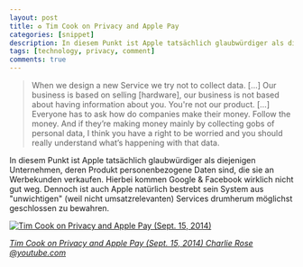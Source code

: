 ```yaml
---
layout: post
title: ♻ Tim Cook on Privacy and Apple Pay
categories: [snippet]
description: In diesem Punkt ist Apple tatsächlich glaubwürdiger als diejenigen Unternehmen, deren Produkt personenbezogene Daten sind, die sie an Werbekunden verkaufen. Hierbei kommen Google & Facebook wirklich nicht gut weg. Dennoch ist auch Apple natürlich bestrebt sein System aus "unwichtigen" (weil nicht umsatzrelevanten) Services drumherum möglichst geschlossen zu bewahren.
tags: [technology, privacy, comment]
comments: true
---
```


> When we design a new Service we try not to collect data. [...] Our business is based on selling [hardware], our business is not based about having information about you. You're not our product. [...] Everyone has to ask how do companies make their money. Follow the money. And if they’re making money mainly by collecting gobs of personal data, I think you have a right to be worried and you should really understand what’s happening with that data.

In diesem Punkt ist Apple tatsächlich glaubwürdiger als diejenigen Unternehmen, deren Produkt personenbezogene Daten sind, die sie an Werbekunden verkaufen. Hierbei kommen Google & Facebook wirklich nicht gut weg. Dennoch ist auch Apple natürlich bestrebt sein System aus "unwichtigen" (weil nicht umsatzrelevanten) Services drumherum möglichst geschlossen zu bewahren.

[![Tim Cook on Privacy and Apple Pay (Sept. 15, 2014)](http://img.youtube.com/vi/Bmm5faI_mLo/hqdefault.jpg)](https://www.youtube.com/embed/Bmm5faI_mLo "Tim Cook on Privacy and Apple Pay (Sept. 15, 2014)")

_[Tim Cook on Privacy and Apple Pay (Sept. 15, 2014) Charlie Rose @youtube.com](https://www.youtube.com/watch?v=Bmm5faI_mLo)_
